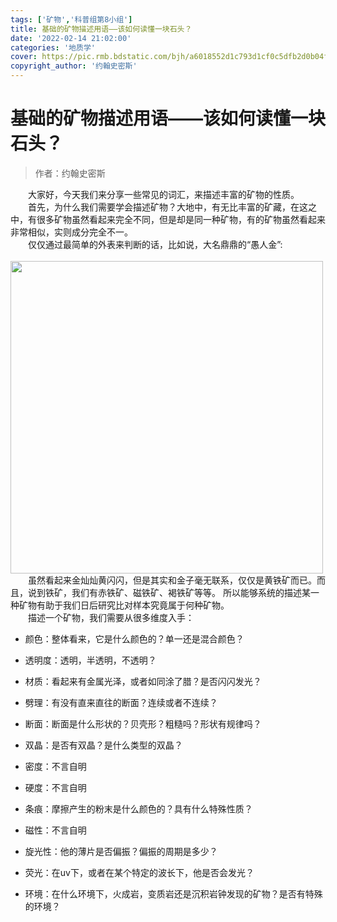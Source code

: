 ```yaml
---
tags: ['矿物','科普组第8小组']
title: 基础的矿物描述用语——该如何读懂一块石头？
date: '2022-02-14 21:02:00'
categories: '地质学'
cover: https://pic.rmb.bdstatic.com/bjh/a6018552d1c793d1cf0c5dfb2d0b04f3.png
copyright_author: '约翰史密斯'
---
```


# 基础的矿物描述用语——该如何读懂一块石头？
> 作者：约翰史密斯

<div>&emsp;&emsp;大家好，今天我们来分享一些常见的词汇，来描述丰富的矿物的性质。</div>

<div>&emsp;&emsp;首先，为什么我们需要学会描述矿物？大地中，有无比丰富的矿藏，在这之中，有很多矿物虽然看起来完全不同，但是却是同一种矿物，有的矿物虽然看起来非常相似，实则成分完全不一。</div>

<div>&emsp;&emsp;仅仅通过最简单的外表来判断的话，比如说，大名鼎鼎的“愚人金”:</div>
<br><img src="https://pic.rmb.bdstatic.com/bjh/b963ecaec3d6cc720e15e73d1b175ef8.png" width=500/>

<div>&emsp;&emsp;虽然看起来金灿灿黄闪闪，但是其实和金子毫无联系，仅仅是黄铁矿而已。而且，说到铁矿，我们有赤铁矿、磁铁矿、褐铁矿等等。 所以能够系统的描述某一种矿物有助于我们日后研究比对样本究竟属于何种矿物。</div>

<div>&emsp;&emsp;描述一个矿物，我们需要从很多维度入手：</div>

- 颜色：整体看来，它是什么颜色的？单一还是混合颜色？

- 透明度：透明，半透明，不透明？

- 材质：看起来有金属光泽，或者如同涂了腊？是否闪闪发光？

- 劈理：有没有直来直往的断面？连续或者不连续？

- 断面：断面是什么形状的？贝壳形？粗糙吗？形状有规律吗？

- 双晶：是否有双晶？是什么类型的双晶？

- 密度：不言自明

- 硬度：不言自明

- 条痕：摩擦产生的粉末是什么颜色的？具有什么特殊性质？

- 磁性：不言自明

- 旋光性：他的薄片是否偏振？偏振的周期是多少？

- 荧光：在uv下，或者在某个特定的波长下，他是否会发光？

- 环境：在什么环境下，火成岩，变质岩还是沉积岩钟发现的矿物？是否有特殊的环境？
